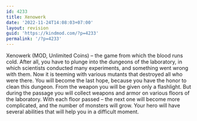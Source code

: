 ```yaml
---
id: 4233
title: Xenowerk
date: '2022-11-24T14:08:03+07:00'
layout: revision
guid: 'https://kindmod.com/?p=4233'
permalink: '/?p=4233'
---
```


Xenowerk (MOD, Unlimited Coins) – the game from which the blood runs cold. After all, you have to plunge into the dungeons of the laboratory, in which scientists conducted many experiments, and something went wrong with them. Now it is teeming with various mutants that destroyed all who were there. You will become the last hope, because you have the honor to clean this dungeon. From the weapon you will be given only a flashlight. But during the passage you will collect weapons and armor on various floors of the laboratory. With each floor passed – the next one will become more complicated, and the number of monsters will grow. Your hero will have several abilities that will help you in a difficult moment.